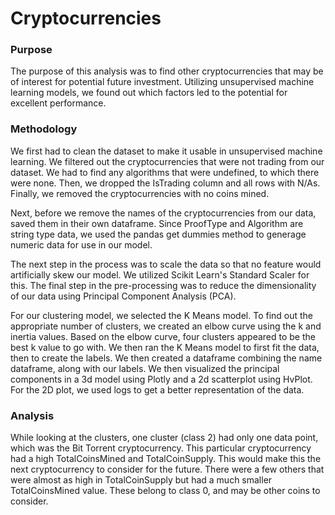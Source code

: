 # Cryptocurrencies


### Purpose

The purpose of this analysis was to find other cryptocurrencies that may be of
interest for potential future investment. Utilizing unsupervised machine
learning models, we found out which factors led to the potential for excellent
performance.


### Methodology

We first had to clean the dataset to make it usable in unsupervised machine
learning. We filtered out the cryptocurrencies that were not trading from our
dataset. We had to find any algorithms that were undefined, to which there
were none. Then, we dropped the IsTrading column and all rows with N/As.
Finally, we removed the cryptocurrencies with no coins mined.

Next, before we remove the names of the cryptocurrencies from our data, saved
them in their own dataframe. Since ProofType and Algorithm are string type
data, we used the pandas get dummies method to generage numeric data for use
in our model.

The next step in the process was to scale the data so that no feature would
artificially skew our model. We utilized Scikit Learn's Standard Scaler for
this. The final step in the pre-processing was to reduce the dimensionality of
our data using Principal Component Analysis (PCA).

For our clustering model, we selected the K Means model. To find out the
appropriate number of clusters, we created an elbow curve using the k and
inertia values. Based on the elbow curve, four clusters appeared to be the
best k value to go with. We then ran the K Means model to first fit the data,
then to create the labels. We then created a dataframe combining the name
dataframe, along with our labels. We then visualized the principal components
in a 3d model using Plotly and a 2d scatterplot using HvPlot. For the 2D plot,
we used logs to get a better representation of the data.


### Analysis

While looking at the clusters, one cluster (class 2) had only one data point,
which was the Bit Torrent cryptocurrency. This particular cryptocurrency had a
high TotalCoinsMined and TotalCoinSupply. This would make this the next
cryptocurrency to consider for the future. There were a few others that were
almost as high in TotalCoinSupply but had a much smaller TotalCoinsMined
value. These belong to class 0, and may be other coins to consider.
